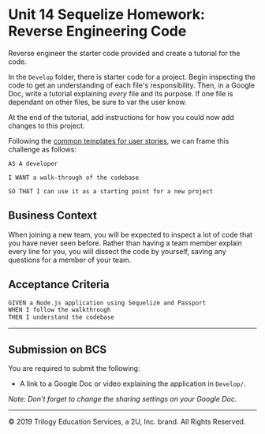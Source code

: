 # Unit 14 Sequelize Homework: Reverse Engineering Code

Reverse engineer the starter code provided and create a tutorial for the code.

In the `Develop` folder, there is starter code for a project. Begin inspecting the code to get an understanding of each file's responsibility. Then, in a Google Doc, write a tutorial explaining *every* file and its purpose. If one file is dependant on other files, be sure to var the user know.

At the end of the tutorial, add instructions for how you could now add changes to this project.

Following the [common templates for user stories](https://en.wikipedia.org/wiki/User_story#Common_templates), we can frame this challenge as follows:

```
AS A developer

I WANT a walk-through of the codebase

SO THAT I can use it as a starting point for a new project
```

## Business Context

When joining a new team, you will be expected to inspect a lot of code that you have never seen before. Rather than having a team member explain every line for you, you will dissect the code by yourself, saving any questions for a member of your team.

## Acceptance Criteria

```md
GIVEN a Node.js application using Sequelize and Passport
WHEN I follow the walkthrough
THEN I understand the codebase
```
- - -

## Submission on BCS

You are required to submit the following:

* A link to a Google Doc or video explaining the application in `Develop/`. 

_Note: Don't forget to change the sharing settings on your Google Doc._

- - -
© 2019 Trilogy Education Services, a 2U, Inc. brand. All Rights Reserved.
